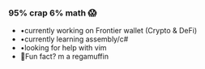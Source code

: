 ### 95% crap 6% math 😱

- •currently working on Frontier wallet 
              (Crypto & DeFi)
- •currently learning assembly/c#
- •looking for help with vim
- 💬Fun fact? m a regamuffin 
